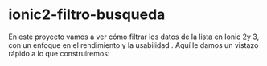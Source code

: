 # ionic2-filtro-busqueda
En este proyecto  vamos a ver cómo filtrar los datos de la lista en Ionic 2y 3, con un enfoque en el rendimiento y la usabilidad . Aquí le damos un vistazo rápido a lo que construiremos:
